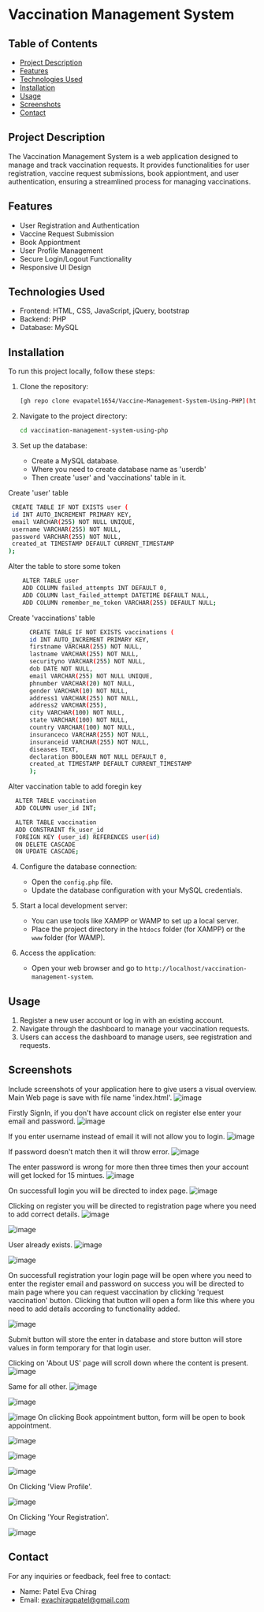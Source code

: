 # Vaccination Management System

## Table of Contents
- [Project Description](#project-description)
- [Features](#features)
- [Technologies Used](#technologies-used)
- [Installation](#installation)
- [Usage](#usage)
- [Screenshots](#screenshots)
- [Contact](#contact)

## Project Description
The Vaccination Management System is a web application designed to manage and track vaccination requests. It provides functionalities for user registration, vaccine request submissions, book appiontment, and user authentication, ensuring a streamlined process for managing vaccinations.

## Features
- User Registration and Authentication
- Vaccine Request Submission
- Book Appiontment
- User Profile Management
- Secure Login/Logout Functionality
- Responsive UI Design

## Technologies Used
- Frontend: HTML, CSS, JavaScript, jQuery, bootstrap
- Backend: PHP
- Database: MySQL

## Installation
To run this project locally, follow these steps:

1. Clone the repository:
    ```bash
    [gh repo clone evapatel1654/Vaccine-Management-System-Using-PHP](https://github.com/evapatel1654/Vaccine-Management-System-Using-PHP.git)
    ```

2. Navigate to the project directory:
    ```bash
    cd vaccination-management-system-using-php
    ```

3. Set up the database:
    - Create a MySQL database.
    - Where you need to create database name as 'userdb'
    - Then create 'user' and 'vaccinations' table in it.
      
Create 'user' table
   ```bash
    CREATE TABLE IF NOT EXISTS user (
    id INT AUTO_INCREMENT PRIMARY KEY,
    email VARCHAR(255) NOT NULL UNIQUE,
    username VARCHAR(255) NOT NULL,
    password VARCHAR(255) NOT NULL,
    created_at TIMESTAMP DEFAULT CURRENT_TIMESTAMP
   );
   ```
Alter the table to store some token 
  ```bash
      ALTER TABLE user
      ADD COLUMN failed_attempts INT DEFAULT 0,
      ADD COLUMN last_failed_attempt DATETIME DEFAULT NULL,
      ADD COLUMN remember_me_token VARCHAR(255) DEFAULT NULL;
  ```
  Create 'vaccinations' table
  ```bash
        CREATE TABLE IF NOT EXISTS vaccinations (
        id INT AUTO_INCREMENT PRIMARY KEY,
        firstname VARCHAR(255) NOT NULL,
        lastname VARCHAR(255) NOT NULL,
        securityno VARCHAR(255) NOT NULL,
        dob DATE NOT NULL,
        email VARCHAR(255) NOT NULL UNIQUE,
        phnumber VARCHAR(20) NOT NULL,
        gender VARCHAR(10) NOT NULL,
        address1 VARCHAR(255) NOT NULL,
        address2 VARCHAR(255),
        city VARCHAR(100) NOT NULL,
        state VARCHAR(100) NOT NULL,
        country VARCHAR(100) NOT NULL,
        insuranceco VARCHAR(255) NOT NULL,
        insuranceid VARCHAR(255) NOT NULL,
        diseases TEXT,
        declaration BOOLEAN NOT NULL DEFAULT 0,
        created_at TIMESTAMP DEFAULT CURRENT_TIMESTAMP
        );
  ```
Alter vaccination table to add foregin key
```bash
  ALTER TABLE vaccination
  ADD COLUMN user_id INT;
```
```bash
  ALTER TABLE vaccination
  ADD CONSTRAINT fk_user_id
  FOREIGN KEY (user_id) REFERENCES user(id)
  ON DELETE CASCADE
  ON UPDATE CASCADE;
```

4. Configure the database connection:
    - Open the `config.php` file.
    - Update the database configuration with your MySQL credentials.

5. Start a local development server:
    - You can use tools like XAMPP or WAMP to set up a local server.
    - Place the project directory in the `htdocs` folder (for XAMPP) or the `www` folder (for WAMP).

6. Access the application:
    - Open your web browser and go to `http://localhost/vaccination-management-system`.

## Usage
1. Register a new user account or log in with an existing account.
2. Navigate through the dashboard to manage your vaccination requests.
3. Users can access the dashboard to manage users, see registration and requests.

## Screenshots
Include screenshots of your application here to give users a visual overview.
Main Web page is save with file name 'index.html'.
![image](https://github.com/evapatel1654/Vaccine-Management-System-Using-PHP/assets/133888581/7a2f20ce-bfa0-47c7-92d9-a1a189075075)

Firstly SignIn, if you don't have account click on register else enter your email and password.
![image](https://github.com/evapatel1654/Vaccine-Management-System-Using-PHP/assets/133888581/23c44ad1-991b-477c-83ad-3918305e2438)

If you enter username instead of email it will not allow you to login.
![image](https://github.com/evapatel1654/Vaccine-Management-System-Using-PHP/assets/133888581/29dcf72a-81c0-4624-b9aa-27e58b44a8e2)

If password doesn't match then it will throw error.
![image](https://github.com/evapatel1654/Vaccine-Management-System-Using-PHP/assets/133888581/eab5d8b4-3a2e-4f52-9894-7fb7ad1db043)

The enter password is wrong for more then three times then your account will get locked for 15 mintues.
![image](https://github.com/evapatel1654/Vaccine-Management-System-Using-PHP/assets/133888581/3c30220d-3b15-4a8e-80ad-1ea898ee468f)

On successfull login you will be directed to index page.
![image](https://github.com/evapatel1654/Vaccine-Management-System-Using-PHP/assets/133888581/25155f02-a5aa-4983-a96a-c2529dbb984f)

Clicking on register you will be directed to registration page where you need to add correct details.
![image](https://github.com/evapatel1654/Vaccine-Management-System-Using-PHP/assets/133888581/eb594923-963b-4f05-938e-abb3b4ac9252)

![image](https://github.com/evapatel1654/Vaccine-Management-System-Using-PHP/assets/133888581/af453c2d-d847-4477-a416-5adc47c4ca70)

User already exists.
![image](https://github.com/evapatel1654/Vaccine-Management-System-Using-PHP/assets/133888581/14028c32-0660-4b16-860c-21fa93e76581)

![image](https://github.com/evapatel1654/Vaccine-Management-System-Using-PHP/assets/133888581/7753c52a-9f58-462a-a9c8-c5bb9228eda4)


On successfull registration your login page will be open where you need to enter the register email and password on success you will be directed to main page where you can request vaccination by clicking 'request vaccination' button.
Clicking that button will open a form like this where you need to add details according to functionality added.

![image](https://github.com/evapatel1654/Vaccine-Management-System-Using-PHP/assets/133888581/90f46fca-7217-46bd-a4c9-9ddce814bc92)

Submit button will store the enter in database and store button will store values in form temporary for that login user.

Clicking on 'About US' page will scroll down where the content is present.
![image](https://github.com/evapatel1654/Vaccine-Management-System-Using-PHP/assets/133888581/0327c5de-0705-4a26-b83c-6d8942e6db7f)

Same for all other.
![image](https://github.com/evapatel1654/Vaccine-Management-System-Using-PHP/assets/133888581/6fdf75c5-1c41-4f4d-a128-6cecb0baf556)

![image](https://github.com/evapatel1654/Vaccine-Management-System-Using-PHP/assets/133888581/2c0db15d-6744-4d89-8bcb-71eb274badde)


![image](https://github.com/evapatel1654/Vaccine-Management-System-Using-PHP/assets/133888581/e0256ba9-61f5-4b48-9406-002b4441d9b7)
On clicking Book appointment button, form will be open to book appointment.


![image](https://github.com/evapatel1654/Vaccine-Management-System-Using-PHP/assets/133888581/e692dfac-918a-4ead-b424-9d7e0fbf1ca2)


![image](https://github.com/evapatel1654/Vaccine-Management-System-Using-PHP/assets/133888581/da789f44-6b16-478d-988b-7824cb04692a)


![image](https://github.com/evapatel1654/Vaccine-Management-System-Using-PHP/assets/133888581/d857edd6-0583-46cc-a33a-d22a64e1d325)

On Clicking 'View Profile'.

![image](https://github.com/evapatel1654/Vaccine-Management-System-Using-PHP/assets/133888581/d20e4089-e665-4e68-9def-0ef72e9291e8)

On Clicking 'Your Registration'.

![image](https://github.com/evapatel1654/Vaccine-Management-System-Using-PHP/assets/133888581/2a9ff6de-c5d3-46ce-860f-f7ba2ede1d02)


## Contact
For any inquiries or feedback, feel free to contact:

- Name: Patel Eva Chirag
- Email: evachiragpatel@gmail.com
